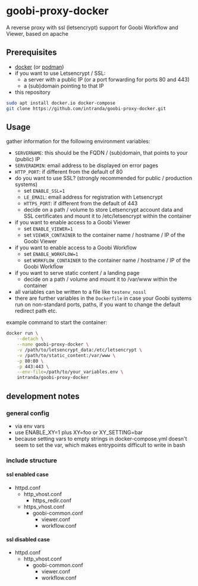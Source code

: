 # goobi-proxy-docker
A reverse proxy with ssl (letsencrypt) support for Goobi Workflow and Viewer, based on apache

## Prerequisites
* [docker](https://docs.docker.com/get-docker/) (or [podman](https://podman.io/get-started))
* if you want to use Letsencrypt / SSL:
  * a server with a public IP (or a port forwarding for ports 80 and 443)
  * a (sub)domain pointing to that IP
* this repository

```bash
sudo apt install docker.io docker-compose
git clone https://github.com/intranda/goobi-proxy-docker.git
```

## Usage
gather information for the following environment variables:
* `SERVERNAME`: this should be the FQDN / (sub)domain, that points to your (public) IP
* `SERVERADMIN`: email address to be displayed on error pages
* `HTTP_PORT`: if different from the default of 80
* do you want to use SSL? (strongly recommended for public / production systems)
    * set `ENABLE_SSL=1`
    * `LE_EMAIL`: email address for registration with Letsencrypt
    * `HTTPS_PORT`: if different from the default of 443
    * decide on a path / volume to store Letsencrypt account data and SSL certificates and mount it to /etc/letsencrypt within the container
* if you want to enable access to a Goobi Viewer
    * set `ENABLE_VIEWER=1`
    * set `VIEWER_CONTAINER` to the container name / hostname / IP of the Goobi Viewer
* if you want to enable access to a Goobi Workflow
    * set `ENABLE_WORKFLOW=1`
    * set `WORKFLOW_CONTAINER` to the container name / hostname / IP of the Goobi Workflow
* if you want to serve static content / a landing page
    * decide on a path / volume and mount it to /var/www within the container
* all variables can be written to a file like `testenv_nossl`
* there are further variables in the `Dockerfile` in case your Goobi systems run on non-standard ports, paths, if you want to change the default redirect path etc.

example command to start the container:
```bash
docker run \
    --detach \
    --name goobi-proxy-docker \
    -v /path/to/letsencrypt_data:/etc/letsencrypt \
    -v /path/to/static_content:/var/www \
    -p 80:80 \
    -p 443:443 \
    --env-file=/path/to/your_variables.env \
    intranda/goobi-proxy-docker

```


## development notes
### general config
* via env vars
* use ENABLE_XY=1 plus XY=foo or XY_SETTING=bar
* because setting vars to empty strings in docker-compose.yml doesn't seem to set the var, which makes entrypoints difficult to write in bash
### include structure
#### ssl enabled case
* httpd.conf
  * http_vhost.conf
    * https_redir.conf
  * https_vhost.conf
    * goobi-common.conf
      * viewer.conf
      * workflow.conf

#### ssl disabled case
* httpd.conf
  * http_vhost.conf
    * goobi-common.conf
      * viewer.conf
      * workflow.conf
